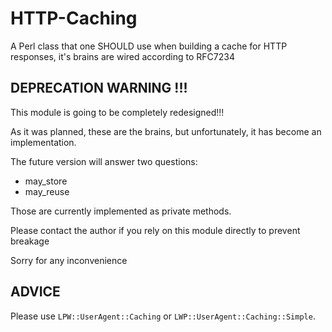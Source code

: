 # HTTP-Caching
A Perl class that one SHOULD use when building a cache for HTTP responses, it's
brains are wired according to RFC7234

## DEPRECATION WARNING !!!
This module is going to be completely redesigned!!!

As it was planned, these are the brains, but unfortunately, it has become an
implementation.

The future version will answer two questions:
- may_store
- may_reuse

Those are currently implemented as private methods.

Please contact the author if you rely on this module directly to prevent
breakage

Sorry for any inconvenience

## ADVICE
Please use `LPW::UserAgent::Caching` or `LWP::UserAgent::Caching::Simple`.
